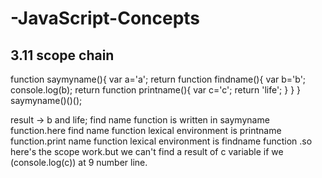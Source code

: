 # -JavaScript-Concepts

## 3.11 scope chain


function saymyname(){
    var a='a';
    return function findname(){
        var b='b';
          console.log(b);
        return function printname(){
            var c='c';
            return 'life';
        }
    }
}
saymyname()()();

result -> b and life;
find name function is written in saymyname function.here find name function lexical environment is printname function.print name function lexical environment is findname function .so here's the scope work.but we can't find a result of c variable if we (console.log(c)) at 9 number line. 





